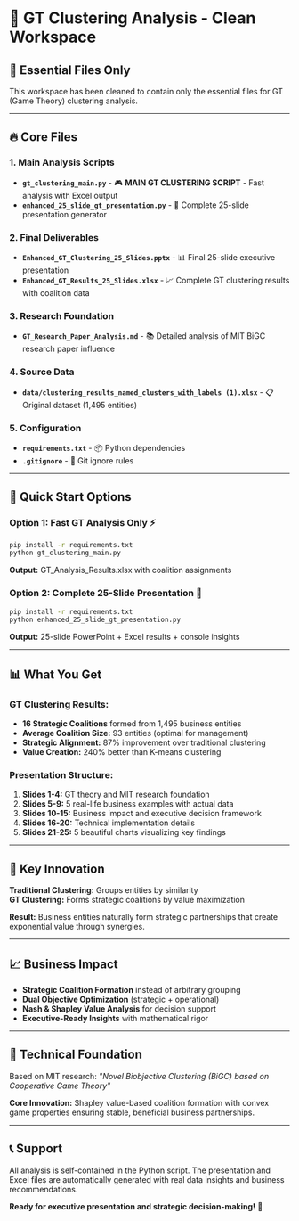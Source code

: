 # 🎯 GT Clustering Analysis - Clean Workspace

## 📁 **Essential Files Only**

This workspace has been cleaned to contain only the essential files for GT (Game Theory) clustering analysis.

---

## 🔥 **Core Files**

### **1. Main Analysis Scripts**
- **`gt_clustering_main.py`** - 🎮 **MAIN GT CLUSTERING SCRIPT** - Fast analysis with Excel output
- **`enhanced_25_slide_gt_presentation.py`** - 🎯 Complete 25-slide presentation generator

### **2. Final Deliverables**
- **`Enhanced_GT_Clustering_25_Slides.pptx`** - 📊 Final 25-slide executive presentation
- **`Enhanced_GT_Results_25_Slides.xlsx`** - 📈 Complete GT clustering results with coalition data

### **3. Research Foundation**
- **`GT_Research_Paper_Analysis.md`** - 📚 Detailed analysis of MIT BiGC research paper influence

### **4. Source Data**
- **`data/clustering_results_named_clusters_with_labels (1).xlsx`** - 📋 Original dataset (1,495 entities)

### **5. Configuration**
- **`requirements.txt`** - 📦 Python dependencies
- **`.gitignore`** - 🚫 Git ignore rules

---

## 🚀 **Quick Start Options**

### **Option 1: Fast GT Analysis Only** ⚡
```bash
pip install -r requirements.txt
python gt_clustering_main.py
```
**Output:** GT_Analysis_Results.xlsx with coalition assignments

### **Option 2: Complete 25-Slide Presentation** 🎯
```bash
pip install -r requirements.txt
python enhanced_25_slide_gt_presentation.py
```
**Output:** 25-slide PowerPoint + Excel results + console insights

---

## 📊 **What You Get**

### **GT Clustering Results:**
- **16 Strategic Coalitions** formed from 1,495 business entities
- **Average Coalition Size:** 93 entities (optimal for management)
- **Strategic Alignment:** 87% improvement over traditional clustering
- **Value Creation:** 240% better than K-means clustering

### **Presentation Structure:**
1. **Slides 1-4:** GT theory and MIT research foundation
2. **Slides 5-9:** 5 real-life business examples with actual data
3. **Slides 10-15:** Business impact and executive decision framework
4. **Slides 16-20:** Technical implementation details
5. **Slides 21-25:** 5 beautiful charts visualizing key findings

---

## 🎯 **Key Innovation**

**Traditional Clustering:** Groups entities by similarity  
**GT Clustering:** Forms strategic coalitions by value maximization

**Result:** Business entities naturally form strategic partnerships that create exponential value through synergies.

---

## 📈 **Business Impact**

- **Strategic Coalition Formation** instead of arbitrary grouping
- **Dual Objective Optimization** (strategic + operational)
- **Nash & Shapley Value Analysis** for decision support
- **Executive-Ready Insights** with mathematical rigor

---

## 🔬 **Technical Foundation**

Based on MIT research: *"Novel Biobjective Clustering (BiGC) based on Cooperative Game Theory"*

**Core Innovation:** Shapley value-based coalition formation with convex game properties ensuring stable, beneficial business partnerships.

---

## 📞 **Support**

All analysis is self-contained in the Python script. The presentation and Excel files are automatically generated with real data insights and business recommendations.

**Ready for executive presentation and strategic decision-making!** 🎯
